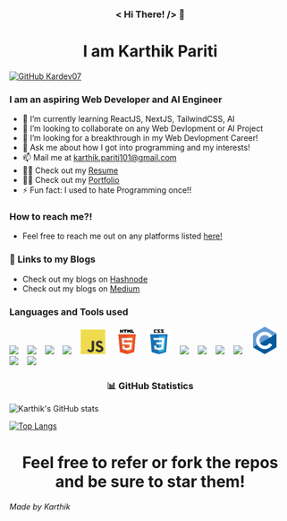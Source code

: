 <h3 align="center">
    < Hi There! /> 👋
</h3>

<h1 align="center">
    I am Karthik Pariti
</h1>

[![GitHub Kardev07](https://img.shields.io/github/followers/Kardev07?label=follow&style=social)](https://github.com/Kardev07)


<h3>
    I am an aspiring Web Developer and AI Engineer
</h3>

- 🌱 I’m currently learning ReactJS, NextJS, TailwindCSS, AI
- 👯 I’m looking to collaborate on any Web Devlopment or AI Project
- 🤔 I’m looking for a breakthrough in my Web Devlopment Career!
- 💬 Ask me about how I got into programming and my interests!
- 📫 Mail me at karthik.pariti101@gmail.com
- 🙆‍♂️ Check out my [Resume](https://resume-9f5c3.web.app/)
- 🙆‍♂️ Check out my [Portfolio](https://kardev07.github.io/my-portfolio/)
- ⚡ Fun fact: I used to hate Programming once!!

<h3>How to reach me?!</h3>

- Feel free to reach me out on any platforms listed [here!](https://links-app-kardev07.vercel.app)

<h3>
    📕 Links to my Blogs
</h3>

- Check out my blogs on [Hashnode](https://kardev07.hashnode.dev/)
- Check out my blogs on [Medium](https://karthikpariti.medium.com/)

<h3>
    Languages and Tools used
</h3>

[<img width="45px" padding="10px" src="https://code.visualstudio.com/assets/images/code-stable-white.png" />][vscode] &nbsp;&nbsp;
[<img width="45px" src="https://www.programmersought.com/images/282/eb2c5acfb0cf98f7219e8195e43c5732.png" />][anaconda] &nbsp;&nbsp;
[<img width="45px" src="https://cdn.discordapp.com/attachments/873792024682307585/873952168179281960/UHqP0Hyalcn6Tqx5oAAAAASUVORK5CYII.png" />][github] &nbsp;&nbsp;
[<img width="45px" src="https://upload.wikimedia.org/wikipedia/commons/thumb/3/3f/Git_icon.svg/1024px-Git_icon.svg.png" />][git] &nbsp;&nbsp;
[<img width="45px" src="https://raw.githubusercontent.com/devicons/devicon/master/icons/javascript/javascript-original.svg" />][js] &nbsp;&nbsp;
[<img width="45px" src="https://raw.githubusercontent.com/devicons/devicon/master/icons/html5/html5-original-wordmark.svg" />][html] &nbsp;
[<img width="45px" src="https://raw.githubusercontent.com/devicons/devicon/master/icons/css3/css3-original-wordmark.svg" />][css] &nbsp;&nbsp;
[<img width="50px" src="https://cdn.iconscout.com/icon/free/png-512/react-1-282599.png" />][react] &nbsp;&nbsp;
[<img width="50px" src="https://upload.wikimedia.org/wikipedia/commons/thumb/8/8e/Nextjs-logo.svg/1200px-Nextjs-logo.svg.png" />][next] &nbsp;&nbsp;
[<img width="50px" src="https://img.icons8.com/color/452/nodejs.png" />][node] &nbsp;&nbsp;
[<img width="50px" src="https://cdn3.iconfinder.com/data/icons/logos-and-brands-adobe/512/267_Python-512.png" />][python] &nbsp;&nbsp;
[<img width="50px" src="https://raw.githubusercontent.com/devicons/devicon/master/icons/c/c-original.svg" />][c] &nbsp;&nbsp;
[<img width="50px" src="https://camo.githubusercontent.com/dd4b2422ed3bfc9da88c43d18550375c66f9584327dff7ecc19315ce50b96f07/68747470733a2f2f7777772e766563746f726c6f676f2e7a6f6e652f6c6f676f732f66697265626173652f66697265626173652d69636f6e2e737667" />][firebase] &nbsp;&nbsp;
[<img width="50px" src="https://user-images.githubusercontent.com/42747200/46140125-da084900-c26d-11e8-8ea7-c45ae6306309.png" />][c++] &nbsp;&nbsp;

<h3 align="center">
   📊 GitHub Statistics
</h3>

![Karthik's GitHub stats](https://github-readme-stats.vercel.app/api?username=Kardev07&show_icons=true&theme=dracula)

[![Top Langs](https://github-readme-stats.vercel.app/api/top-langs/?username=Kardev07&show_icons=true&theme=dracula&layout=compact)](https://github.com/anuraghazra/github-readme-stats)

<h1 align="center">
    Feel free to refer or fork the repos and be sure to star them!
</h1>

<h6 align="left">
    Made by Karthik
</h6>

[twitter]: https://twitter.com/MrPkar
[instagram]: https://www.instagram.com/__mr.pkar__/
[github]: https://github.com/Kardev07
[mail]: mailto:karthik.pariti101@gmail.com
[vscode]: https://code.visualstudio.com/
[anaconda]: https://www.anaconda.com/
[git]: https://git-scm.com/
[js]: https://developer.mozilla.org/en-US/docs/Web/JavaScript
[html]: https://www.w3.org/html/
[css]: https://www.w3schools.com/css/
[react]: https://reactjs.org/
[next]: https://nextjs.org/
[node]: https://nodejs.org/
[python]: https://www.python.org/
[c]: https://www.cprogramming.com/
[firebase]: https://firebase.google.com/
[c++]: https://www.w3schools.com/CPP/default.asp





